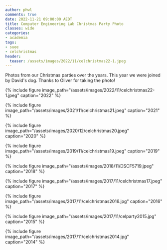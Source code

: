 ```yaml
---
author: phwl
comments: true
date: 2022-11-21 09:00:00 AEDT
title: Computer Engineering Lab Christmas Party Photo 
classes: wide
categories:
- academia
tags:
- suee
- celchristmas
header:
  teaser: /assets/images/2022/11/celchristmas22-1.jpeg
---
```


Photos from our Christmas parties over the years. This year we were joined by David's dog. Thanks to Oliver for taking the photo!

{% include figure image_path="/assets/images/2022/11/celchristmas22-1.jpeg" caption="2022" %}

{% include figure image_path="/assets/images/2021/11/celchristmas21.jpeg" caption="2021" %}

{% include figure image_path="/assets/images/2020/12/celchristmas20.jpeg" caption="2020" %}

{% include figure image_path="/assets/images/2019/11/celchristmas19.jpeg" caption="2019" %}

{% include figure image_path="/assets/images/2018/11/DSCF5719.jpeg" caption="2018" %}

{% include figure image_path="/assets/images/2017/11/celchristmas17.jpeg" caption="2017" %}

{% include figure image_path="/assets/images/2017/11/celchristmas2016.jpg" caption="2016" %}

{% include figure image_path="/assets/images/2017/11/celparty2015.jpg" caption="2015" %}

{% include figure image_path="/assets/images/2017/11/celchristmas2014.jpg" caption="2014" %}
